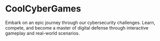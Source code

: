 # CoolCyberGames
Embark on an epic journey through our cybersecurity challenges. Learn, compete, and become a master of digital defense through interactive gameplay and real-world scenarios.
